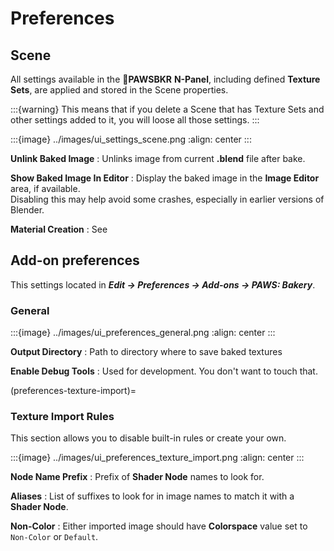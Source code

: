 # Preferences

## Scene

All settings available in the **🍰PAWSBKR** **N-Panel**, including defined
**Texture Sets**, are applied and stored in the Scene properties.

:::{warning}
This means that if you delete a Scene that has Texture Sets and other settings
added to it, you will loose all those settings.
:::

:::{image} ../images/ui_settings_scene.png
:align: center
:::

**Unlink Baked Image**
: Unlinks image from current **.blend** file after bake.

**Show Baked Image In Editor**
: Display the baked image in the **Image Editor** area, if available.\
  Disabling this may help avoid some crashes, especially in earlier versions of Blender.

**Material Creation**
: See [](automatic_material_creation.md)

## Add-on preferences

This settings located in
***Edit &rarr; Preferences &rarr; Add-ons &rarr; PAWS: Bakery***.

### General

:::{image} ../images/ui_preferences_general.png
:align: center
:::

**Output Directory**
: Path to directory where to save baked textures

**Enable Debug Tools**
: Used for development. You don't want to touch that.

(preferences-texture-import)=
### Texture Import Rules

This section allows you to disable built-in [](texture_import.md) rules or
create your own.

:::{image} ../images/ui_preferences_texture_import.png
:align: center
:::

**Node Name Prefix**
: Prefix of **Shader Node** names to look for.

**Aliases**
: List of suffixes to look for in image names to match it with a **Shader Node**.

**Non-Color**
: Either imported image should have **Colorspace** value set to `Non-Color` or `Default`.

